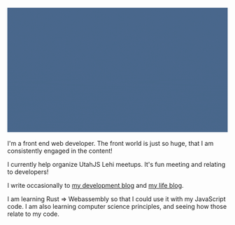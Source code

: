 ![Andrew Gremlich](./logointro.gif)

I'm a front end web developer. The front world is just so huge, that I am consistently engaged in the content!

I currently help organize UtahJS Lehi meetups. It's fun meeting and relating to developers!

I write occasionally to [my development blog](https://gremlich.dev) and [my life blog](https://gremlich.me).

I am learning Rust => Webassembly so that I could use it with my JavaScript code. I am also learning computer science principles, and seeing how those relate to my code.

<!--
**andrewgremlich/andrewgremlich** is a ✨ _special_ ✨ repository because its `README.md` (this file) appears on your GitHub profile.

Here are some ideas to get you started:

- 🔭 I’m currently working on ...
- 🌱 I’m currently learning ...
- 👯 I’m looking to collaborate on ...
- 🤔 I’m looking for help with ...
- 💬 Ask me about ...
- 📫 How to reach me: ...
- 😄 Pronouns: ...
- ⚡ Fun fact: ...
-->
